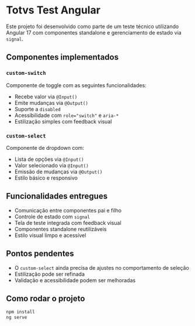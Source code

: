 # Totvs Test Angular

Este projeto foi desenvolvido como parte de um teste técnico utilizando Angular 17 com componentes standalone e gerenciamento de estado via `signal`.

##  Componentes implementados

### `custom-switch`
Componente de toggle com as seguintes funcionalidades:
- Recebe valor via `@Input()`
- Emite mudanças via `@Output()`
- Suporte a `disabled`
- Acessibilidade com `role="switch"` e `aria-*`
- Estilização simples com feedback visual

### `custom-select`
Componente de dropdown com:
- Lista de opções via `@Input()`
- Valor selecionado via `@Input()`
- Emissão de mudanças via `@Output()`
- Estilo básico e responsivo

##  Funcionalidades entregues

- Comunicação entre componentes pai e filho
- Controle de estado com `signal`
- Tela de teste integrada com feedback visual
- Componentes standalone reutilizáveis
- Estilo visual limpo e acessível

## Pontos pendentes

- O `custom-select` ainda precisa de ajustes no comportamento de seleção
- Estilização pode ser refinada
- Validação e acessibilidade podem ser melhoradas

##  Como rodar o projeto

```bash
npm install
ng serve
